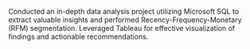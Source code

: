 Conducted an in-depth data analysis project utilizing Microsoft SQL to extract valuable insights and performed Recency-Frequency-Monetary (RFM) segmentation. Leveraged Tableau for effective visualization of findings and actionable recommendations.
